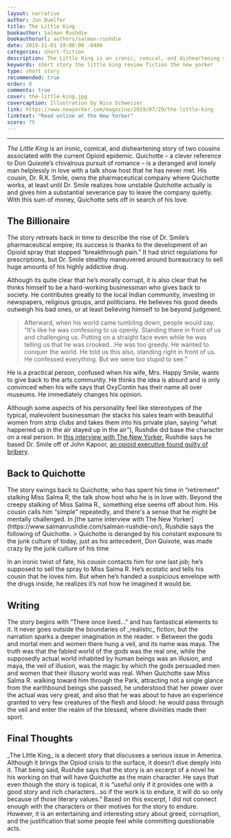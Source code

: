 ```yaml
---
layout: narrative
author: Jon Duelfer
title: The Little King
bookauthor: Salman Rushdie
bookauthorurl: authors/salman-rushdie
date: 2019-11-01 19:00:00 -0400
categories: short-fiction
description: The Little King is an ironic, comical, and disheartening story of two cousins associated with the current Opioid epidemic. It explores greed, corruption, and the justification that some people feel while committing questionable acts for personal profit.
keywords: short story the little king review fiction the new yorker
type: short story
recommended: true
order: 8
comments: true
cover: the-little-king.jpg
covercaption: Illustration by Nico Schweizer
link: https://www.newyorker.com/magazine/2019/07/29/the-little-king
linktext: "Read online at the New Yorker"
score: 75
---
```

<hr/>

_The Little King_ is an ironic, comical, and disheartening story of two cousins associated with the current Opioid epidemic. Quichotte – a clever reference to Don Quixote’s chivalrous pursuit of romance – is a deranged and lonely man helplessly in love with a talk show host that he has never met. His cousin, Dr. R.K. Smile, owns the pharmaceutical company where Quichotte works, at least until Dr. Smile realizes how unstable Quichotte actually is and gives him a substantial severance pay to leave the company quietly. With this sum of money, Quichotte sets off in search of his love.

<h2><strong>The Billionaire</strong></h2>
The story retreats back in time to describe the rise of Dr. Smile’s pharmaceutical empire; its success is thanks to the development of an Opioid spray that stopped “breakthrough pain.” It had strict regulations for prescriptions, but Dr. Smile stealthy maneuvered around bureaucracy to sell huge amounts of his highly addictive drug.

Although its quite clear that he’s morally corrupt, it is also clear that he thinks himself to be a hard-working businessman who gives back to society. He contributes greatly to the local Indian community, investing in newspapers, religious groups, and politicians. He believes his good deeds outweigh his bad ones, or at least believing himself to be beyond judgment.
> Afterward, when his world came tumbling down, people would say, “It's like he was confessing to us openly. Standing there in front of us and challenging us. Putting on a straight face even while he was telling us that he was crooked...He was too greedy. He wanted to conquer the world. He told us this also, standing right in front of us. He confessed everything. But we were too stupid to see.”

He is a practical person, confused when his wife, Mrs. Happy Smile, wants to give back to the arts community. He thinks the idea is absurd and is only convinced when his wife says that OxyContin has their name all over museums. He immediately changes his opinion.

Although some aspects of his personality feel like stereotypes of the typical, malevolent businessman (he stacks his sales team with beautiful women from strip clubs and takes them into his private plan, saying “what happened up in the air stayed up in the air”), Rushdie did base the character on a real person. In [this interview with The New Yorker](https://www.salmanrushdie.com/salman-rushdie-on/), Rushdie says he based Dr. Smile off of John Kapoor, [an opioid executive found guilty of bribery](https://www.npr.org/2019/05/02/711346081/opioid-executive-john-kapoor-found-guilty-in-landmark-bribery-case).

<h2><strong>Back to Quichotte</strong></h2>
The story swings back to Quichotte, who has spent his time in “retirement” stalking Miss Salma R, the talk show host who he is in love with. Beyond the creepy stalking of Miss Salma R., something else seems off about him. His cousin calls him “simple” repeatedly, and there's a sense that he might be mentally challenged. In [the same interview with The New Yorker](https://www.salmanrushdie.com/salman-rushdie-on/), Rushdie says the following of Quichotte.
> Quichotte is deranged by his constant exposure to the junk culture of today, just as his antecedent, Don Quixote, was made crazy by the junk culture of his time

In an ironic twist of fate, his cousin contacts him for one last job; he’s supposed to sell the spray to Miss Salma R. He’s ecstatic and tells his cousin that he loves him. But when he’s handed a suspicious envelope with the drugs inside, he realizes it’s not how he imagined it would be.

<h2><strong>Writing</strong></h2>
The story begins with “There once lived...” and has fantastical elements to it. It never goes outside the boundaries of _realistic_ fiction, but the narration sparks a deeper imagination in the reader.
> Between the gods and mortal men and women there hung a veil, and its name was maya. The truth was that the fabled world of the gods was the real one, while the supposedly actual world inhabited by human beings was an illusion, and maya, the veil of illusion, was the magic by which the gods persuaded men and women that their illusory world was real. When Quichotte saw Miss Salma R. walking toward him through the Park, attracting not a single glance from the earthbound beings she passed, he understood that her power over the actual was very great, and also that he was about to have an experience granted to very few creatures of the flesh and blood: he would pass through the veil and enter the realm of the blessed, where divinities made their sport.

<h2><strong>Final Thoughts</strong></h2>
_The Little King_ is a decent story that discusses a serious issue in America. Although it brings the Opiod crisis to the surface, it doesn’t dive deeply into it. That being said, Rushdie says that the story is an excerpt of a novel he his working on that will have Quichotte as the main character. He says that even though the story is topical, it is “useful only if it provides one with a good story and rich characters...so if the work is to endure, it will do so only because of those literary values.” Based on this excerpt, I did not connect enough with the characters or their motives for the story to endure. However, it is an entertaining and interesting story about greed, corruption, and the justification that some people feel while committing questionable acts.